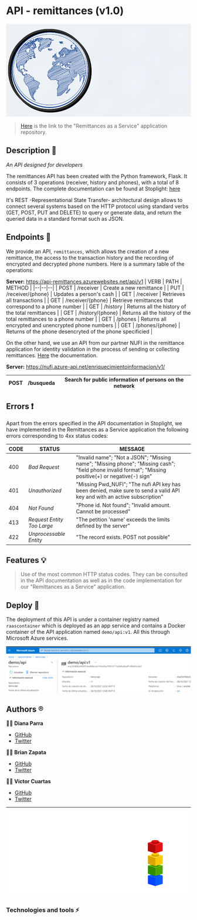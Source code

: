 # API - remittances (v1.0)

<p align="center"><img src="img/RaaS.gif" alt="gif logo RaaS"></p>

> [Here](https://github.com/Team-capstone-machines/first_API) is the link to the "Remittances as a Service" application repository.

## Description :page_facing_up:
*An API designed for developers*

The remittances API has been created with the Python framework, Flask. It consists of 3 operations (receiver, history and phones), with a total of 8 endpoints. The complete documentation can be found at Stoplight: [here](https://themachines.stoplight.io/docs/remittances-as-a-service/)

It's REST -Representational State Transfer- architectural design allows to connect several systems based on the HTTP protocol using standard verbs (GET, POST, PUT and DELETE) to query or generate data, and return the queried data in a standard format such as JSON.

## Endpoints :dart:
We provide an API, `remittances`, which allows the creation of a new remittance, the access to the transaction history and the recording of encrypted and decrypted phone numbers. Here is a summary table of the operations:

**Server:** https://api-remittances.azurewebsites.net/api/v1
| VERB | PATH | METHOD |
|--|--|--|
| POST | /receiver | Create a new remittance |
| PUT | /receiver/{phone} | Updates a person's cash |
| GET | /receiver | Retrieves all transactions |
| GET | /receiver/{phone} | Retrieve remittances that correspond to a phone number |
| GET |  /history | Returns all the history of the total remittances |
| GET | /history/{phone} | Returns all the history of the total remittances to a phone number |
| GET | /phones | Returns all encrypted and unencrypted phone numbers |
| GET | /phones/{phone} | Returns of the phone desencryted of the phone specificied |

On the other hand, we use an API from our partner NUFI in the remittance application for identity validation in the process of sending or collecting remittances. [Here](https://docs.nufi.mx/docs/referencia-tecnica/b3A6NjM3NDU5OQ-enriquecimiento-de-identidades) the documentation.

**Server:** https://nufi.azure-api.net/enriquecimientoinformacion/v1/

| POST | /busqueda | Search for public information of persons on the network |
| -- | -- | -- |

## Errors :heavy_exclamation_mark:
Apart from the errors specified in the API documentation in Stoplight, we have implemented in the Remittances as a Service application the following errors corresponding to 4xx status codes:

| CODE | STATUS | MESSAGE |
| -- |--- | --|
| 400 | *Bad Request* | "Invalid name"; "Not a JSON"; "Missing name"; "Missing phone"; "Missing cash"; "field phone invalid format"; "Missing positive(+) or negative(-) sign" |
| 401 | *Unauthorized* | "Missing Pwd_NUFI"; "The nufi API key has been denied, make sure to send a valid API key and with an active subscription" |
| 404 | *Not Found* | "Phone id. Not found"; "Invalid amount. Cannot be processed" |
| 413 | *Request Entity Too Large* | "The petition 'name' exceeds the limits defined by the server" |
| 422 | *Unprocessable Entity* | "The record exists. POST not possible" |

## Features :bulb:
> Use of the most common HTTP status codes. They can be consulted in the API documentation as well as in the code implementation for our "Remittances as a Service" application.

>

>

## Deploy :rocket:
The deployment of this API is under a container registry named `raascontainer` which is deployed as an app service and contains a Docker container of the API application named `demo/api:v1`. All this through Microsoft Azure services.

<p align="center"><img src="img/api_azure.png" alt="Microsoft Azure logo"></p>

## Authors :registered:
:woman_technologist: **Diana Parra**
* [GitHub](https://github.com/dianaparr)
* [Twitter](https://twitter.com/dianaparra017)

:man_technologist: **Brian Zapata**
* [GitHub](https://github.com/brian-1989)
* [Twitter](https://twitter.com/BrianZa03390210)

:man_technologist: **Victor Cuartas**
* [GitHub](https://github.com/vicuartas230/)
* [Twitter](https://twitter.com/vicuartas230)

***

<p align="center"><img src="img/logo-nufi.png" alt="logo NUFI"></p>

### Technologies and tools :zap:

